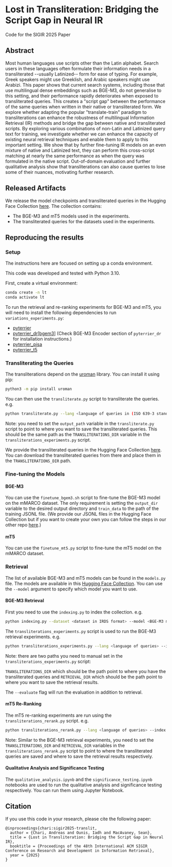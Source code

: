 # Lost in Transliteration: Bridging the Script Gap in Neural IR

Code for the SIGIR 2025 Paper

## Abstract

Most human languages use scripts other than the Latin alphabet. Search users in these languages often formulate their information needs in a transliterated --usually Latinized-- form for ease of typing. For example, Greek speakers might use Greeklish, and Arabic speakers might use Arabizi. This paper shows that current search systems, including those that use multilingual dense embeddings such as BGE-M3, do not generalise to this setting, and their performance rapidly deteriorates when exposed to transliterated queries. This creates a "script gap" between the performance of the same queries when written in their native or transliterated form. We explore whether adapting the popular "translate-train" paradigm to transliterations can enhance the robustness of multilingual Information Retrieval (IR) methods and bridge the gap between native and transliterated scripts. By exploring various combinations of non-Latin and Latinized query text for training, we investigate whether we can enhance the capacity of existing neural retrieval techniques and enable them to apply to this important setting. We show that by further fine-tuning IR models on an even mixture of native and Latinized text, they can perform this cross-script matching at nearly the same performance as when the query was formulated in the native script. Out-of-domain evaluation and further qualitative analysis show that transliterations can also cause queries to lose some of their nuances, motivating further research.

## Released Artifacts

We release the model checkpoints and transliterated queries in the Hugging Face Collection [here](https://huggingface.co/collections/andreaschari/sigir2025-lost-in-transliteration-680a15e761a763a3d7e04775). The collection contains:

- The BGE-M3 and mT5 models used in the experiments.
- The transliterated queries for the datasets used in the experiments.

## Reproducing the results

### Setup

The instructions here are focused on setting up a conda environment.

This code was developed and tested with Python 3.10.

First, create a virtual environment:

```bash
conda create -n lt
conda activate lt
```

To run the retrieval and re-ranking experiments for BGE-M3 and mT5, you will need to install the following dependencies to run `variations_experiments.py`:

- [pyterrier](https://pyterrier.readthedocs.io/)
- [pyterrier_dr[bgem3]](https://github.com/terrierteam/pyterrier_dr) (Check BGE-M3 Encoder section of `pyterrier_dr` for installation instructions.)
- [pyterrier_pisa](https://github.com/terrierteam/pyterrier_pisa)
- [pyterrier_t5](https://github.com/terrierteam/pyterrier_t5)

### Transliterating the Queries

The transliterations depend on the [uroman](https://github.com/isi-nlp/uroman) library. You can install it using pip:

```bash
python3 -m pip install uroman
```

You can then use the `transliterate.py` script to transliterate the queries. e.g.

```bash
python transliterate.py --lang <language of queries in (ISO 639-3 standard)> --dataset <dataset in IRDS format> --do_docs <if you want to transliterate the documents of the dataset instead>
```

Note: you need to set the `output_path` variable in the `transliterate.py` script to point to where you want to save the transliterated queries. This should be the same path as the `TRANSLITERATIONS_DIR` variable in the `transliterations_experiments.py` script.

We provide the transliterated queries in the Hugging Face Collection [here](https://huggingface.co/collections/andreaschari/sigir2025-lost-in-transliteration-680a15e761a763a3d7e04775). You can download the transliterated queries from there and place them in the `TRANSLITERATIONS_DIR` path.

### Fine-tuning the Models

#### BGE-M3

You can use the `finetune_bgem3.sh` script to fine-tune the BGE-M3 model on the mMARCO dataset. The only requirement is setting the `output_dir` variable to the desired output directory and `train_data` to the path of the training JSONL file. (We provide our JSONL files in the Hugging Face Collection but if you want to create your own you can follow the steps in our other repo [here](https://github.com/andreaschari/linguistic-transfer).)

#### mT5

You can use the `finetune_mt5.py` script to fine-tune the mT5 model on the mMARCO dataset.

### Retrieval

The list of available BGE-M3 and mT5 models can be found in the `models.py` file. The models are available in this [Hugging Face Collection](https://huggingface.co/collections/andreaschari/sigir2025-lost-in-transliteration-680a15e761a763a3d7e04775). You can use the `--model` argument to specify which model you want to use.

#### BGE-M3 Retrieval

First you need to use the `indexing.py` to index the collection. e.g.

```bash
python indexing.py --dataset <dataset in IRDS format> --model <BGE-M3 model>
```

The `transliterations_experiments.py` script is used to run the BGE-M3 retrieval experiments. e.g.

```bash
python transliterations_experiments.py --lang <language of queries> --index <index path> --model <BGE-M3 model>  --dataset  <dataset in IRDS format> --evaluate 
```

Note: there are two paths you need to manual set in the `transliterations_experiments.py` script:

`TRANSLITERATIONS_DIR` which should be the path point to where you have the transliterated queries and `RETRIEVAL_DIR` which should be the path point to where you want to save the retrieval results.

The `--evaluate` flag will run the evaluation in addition to retrieval.

#### mT5 Re-Ranking

The mT5 re-ranking experiments are run using the `transliterations_rerank.py` script. e.g.

```bash
python transliterations_rerank.py --lang <language of queries> --index <index path> --first_stage_model <BGE-M3 model>  --rerank_model >mT5 model> --dataset  <dataset in IRDS format> --evaluate 
```

Note: Similar to the BGE-M3 retrieval experiments, you need to set the `TRANSLITERATIONS_DIR` and `RETRIEVAL_DIR` variables in the `transliterations_rerank.py` script to point to where the transliterated queries are saved and where to save the retrieval results respectively.

#### Qualitative Analysis and Significance Testing

The `qualitative_analysis.ipynb` and the `significance_testing.ipynb` notebooks are used to run the qualitative analysis and significance testing respectively. You can run them using Jupyter Notebook.

## Citation

If you use this code in your research, please cite the following paper:

```
@inproceedings{chari:sigir2025-translit,
  author = {Chari, Andreas and Ounis, Iadh and MacAvaney, Sean},
  title = {Lost in Transliteration: Bridging the Script Gap in Neural IR},
  booktitle = {Proceedings of the 48th International ACM SIGIR Conference on Research and Development in Information Retrieval},
  year = {2025}
}

```
